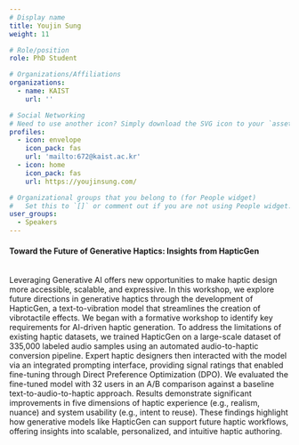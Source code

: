 ```yaml
---
# Display name
title: Youjin Sung
weight: 11

# Role/position
role: PhD Student

# Organizations/Affiliations
organizations:
  - name: KAIST
    url: ''

# Social Networking
# Need to use another icon? Simply download the SVG icon to your `assets/media/icons/` folder.
profiles:
  - icon: envelope
    icon_pack: fas
    url: 'mailto:672@kaist.ac.kr'
  - icon: home
    icon_pack: fas
    url: https://youjinsung.com/

# Organizational groups that you belong to (for People widget)
#   Set this to `[]` or comment out if you are not using People widget.
user_groups:
  - Speakers
---
```


#### Toward the Future of Generative Haptics: Insights from HapticGen
<br>
Leveraging Generative AI offers new opportunities to make haptic design more accessible, scalable, and expressive. In this workshop, we explore future directions in generative haptics through the development of HapticGen, a text-to-vibration model that streamlines the creation of vibrotactile effects. We began with a formative workshop to identify key requirements for AI-driven haptic generation. To address the limitations of existing haptic datasets, we trained HapticGen on a large-scale dataset of 335,000 labeled audio samples using an automated audio-to-haptic conversion pipeline. Expert haptic designers then interacted with the model via an integrated prompting interface, providing signal ratings that enabled fine-tuning through Direct Preference Optimization (DPO). We evaluated the fine-tuned model with 32 users in an A/B comparison against a baseline text-to-audio-to-haptic approach. Results demonstrate significant improvements in five dimensions of haptic experience (e.g., realism, nuance) and system usability (e.g., intent to reuse). These findings highlight how generative models like HapticGen can support future haptic workflows, offering insights into scalable, personalized, and intuitive haptic authoring. 